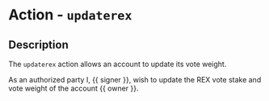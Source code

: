 # Action - `updaterex`

## Description

The `updaterex` action allows an account to update its vote weight.

As an authorized party I, {{ signer }}, wish to update the REX vote stake and vote weight of the account {{ owner }}.

